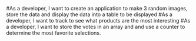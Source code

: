 #As a developer, I want to create an application to make 3 random images, store the data and display the data into a table to be displayed
#As a developer, I want to track to see what products are the most interesting
#As a developer, I want to store the votes in an array and and use a counter to determine the most favorite selections.

